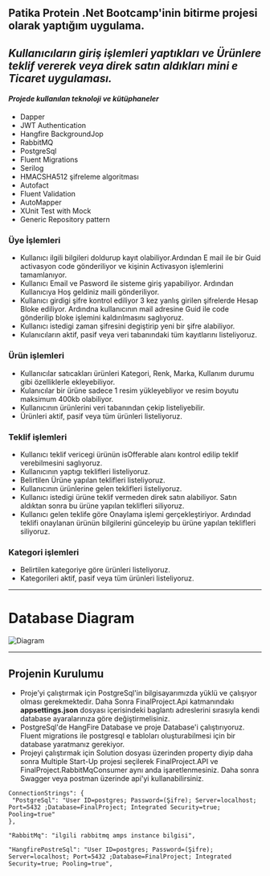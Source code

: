 ## Patika  Protein .Net Bootcamp'inin bitirme projesi olarak yaptığım uygulama.
## *Kullanıcıların giriş işlemleri yaptıkları ve Ürünlere teklif vererek veya direk satın aldıkları mini e Ticaret uygulaması.*
#### *Projede kullanılan teknoloji ve kütüphaneler*
- Dapper 
- JWT Authentication
- Hangfire BackgroundJop
- RabbitMQ
- PostgreSql
- Fluent Migrations
- Serilog
- HMACSHA512 şifreleme algoritması
- Autofact 
- Fluent Validation
- AutoMapper
- XUnit Test with Mock
- Generic Repository pattern


### Üye İşlemleri
- Kullanıcı ilgili bilgileri doldurup kayıt olabiliyor.Ardından E mail ile bir Guid activasyon code gönderiliyor ve kişinin Activasyon işlemlerini tamamlanıyor.
- Kullanıcı Email ve Pasword ile sisteme giriş yapabiliyor. Ardından Kullanıcıya Hoş geldiniz maili gönderiliyor.
- Kullanıcı girdigi şifre kontrol ediliyor 3 kez yanlış girilen şifrelerde Hesap Bloke ediliyor. Ardındna kullanıcının mail adresine Guid ile code gönderilip bloke işlemini kaldırılmasını saglıyoruz.
- Kullanıcı istedigi zaman şifresini degiştirip yeni bir şifre alabiliyor.
- Kulanıcıların aktif, pasif veya veri tabanındaki tüm kayıtlarını listeliyoruz.
### Ürün işlemleri
- Kullanıcılar satıcakları ürünleri Kategori, Renk, Marka, Kullanım durumu gibi özelliklerle ekleyebiliyor.
- Kulanıcılar bir ürüne sadece 1 resim yükleyebliyor ve resim boyutu maksimum 400kb olabiliyor. 
- Kullanıcının ürünlerini veri tabanından çekip listeliyebilir.
- Ürünleri aktif, pasif veya tüm ürünleri listeliyoruz.
### Teklif işlemleri
- Kullanıcı teklif vericegi ürünün isOfferable alanı kontrol edilip teklif verebilmesini saglıyoruz.
- Kullanıcının yaptıgı teklifleri listeliyoruz.
- Belirtilen Ürüne yapılan teklifleri listeliyoruz.
- Kullanıcının ürünlerine gelen teklifleri listeliyoruz.
- Kullanıcı istedigi ürüne teklif vermeden direk satın alabiliyor. Satın aldıktan sonra bu ürüne yapılan teklifleri siliyoruz.
- Kullanıcı gelen teklife göre Onaylama işlemi gerçekleştiriyor. Ardındad teklifi onaylanan ürünün bilgilerini günceleyip bu ürüne yapılan teklifleri siliyoruz.
### Kategori işlemleri
- Belirtilen kategoriye göre ürünleri listeliyoruz.
- Kategorileri aktif, pasif veya tüm ürünleri listeliyoruz.
 <hr>
 
# Database Diagram
![Diagram](https://i.hizliresim.com/iw387vc.png)
 
 <hr>
 
 ## Projenin Kurulumu
 - Proje’yi çalıştırmak için PostgreSql'in bilgisayarımızda yüklü ve çalışıyor olması gerekmektedir. Daha Sonra FinalProject.Api katmanındakı **appsettings.json** dosyası içerisindeki baglantı adreslerini sırasıyla kendi database ayaralarınıza göre değiştirmelisiniz. 
 - PostgreSql'de HangFire Database ve proje Database'i  çalıştırıyoruz. Fluent migrations ile postgresql e tabloları oluşturabilmesi için bir database yaratmanız gerekiyor.
 - Projeyi çalıştırmak için Solution dosyası üzerinden property diyip daha sonra Multiple Start-Up projesi seçilerek FinalProject.API ve FinalProject.RabbitMqConsumer aynı anda işaretlenmesiniz. Daha sonra Swagger veya postman üzerinde api'yi kullanabilirsiniz.
 
 ````
 ConnectionStrings": {
  "PostgreSql": "User ID=postgres; Password=(Şifre); Server=localhost; Port=5432 ;Database=FinalProject; Integrated Security=true; Pooling=true"
}, 

"RabbitMq": "ilgili rabbitmq amps instance bilgisi",

"HangfirePostreSql": "User ID=postgres; Password=(Şifre); Server=localhost; Port=5432 ;Database=FinalProject; Integrated Security=true; Pooling=true",
  ````

 
